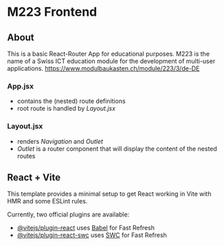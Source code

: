 # M223 Frontend

## About

This is a basic React-Router App for educational purposes. M223 is the name of a Swiss ICT education module for the development of multi-user applications. <https://www.modulbaukasten.ch/module/223/3/de-DE>

### App.jsx

* contains the (nested) route definitions
* root route is handled by *Layout.jsx*

### Layout.jsx

* renders *Navigation* and *Outlet*
* *Outlet* is a router component that will display the content of the nested routes

## React + Vite

This template provides a minimal setup to get React working in Vite with HMR and some ESLint rules.

Currently, two official plugins are available:

- [@vitejs/plugin-react](https://github.com/vitejs/vite-plugin-react/blob/main/packages/plugin-react) uses [Babel](https://babeljs.io/) for Fast Refresh
- [@vitejs/plugin-react-swc](https://github.com/vitejs/vite-plugin-react/blob/main/packages/plugin-react-swc) uses [SWC](https://swc.rs/) for Fast Refresh

